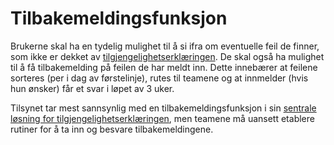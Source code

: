 # Tilbakemeldingsfunksjon

Brukerne skal ha en tydelig mulighet til å si ifra om eventuelle feil de finner, som ikke er dekket av [tilgjengelighetserklæringen](/hva-gjelder/tilgjengelighetserklæring.md). De skal også ha mulighet til å få tilbakemelding på feilen de har meldt inn. Dette innebærer at feilene sorteres (per i dag av førstelinje), rutes til teamene og at innmelder (hvis hun ønsker) får et svar i løpet av 3 uker.

Tilsynet tar mest sannsynlig med en tilbakemeldingsfunksjon i sin [sentrale løsning for tilgjengelighetserklæringen](https://www.uutilsynet.no/webdirektivet-wad/tilgjengelegheitserklaering/260), men teamene må uansett etablere rutiner for å ta inn og besvare tilbakemeldingene.
